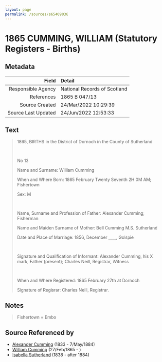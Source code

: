 ```yaml
---
layout: page
permalink: /sources/s65409036
---
```


# 1865 CUMMING, WILLIAM (Statutory Registers - Births)

## Metadata

Field | Detail
---:|:---
Responsible Agency | National Records of Scotland
References | 1865 B 047/13
Source Created | 24/Mar/2022 10:29:39
Source Last Updated | 24/Jun/2022 12:53:33

## Text

> 1865, BIRTHS in the District of Dornoch in the County of Sutherland
>
> <br/>
>
> No 13
>
> Name and Surname: William Cumming
>
> When and Where Born: 1865 February Twenty Seventh 2H 0M AM; Fishertown
>
> Sex: M
>
> <br/>
>
> Name, Surname and Profession of Father: Alexander Cumming; Fisherman
>
> Name and Maiden Surname of Mother: Bell Cumming M.S. Sutherland
>
> Date and Place of Marriage: 1856, December ____, Golspie
>
> <br/>
>
> Signature and Qualification of Informant: Alexander Cumming, his X mark, Father (present); Charles Neill, Registrar, Witness
>
> <br/>
>
> When and Where Registered: 1865 February 27th at Dornoch
>
> Signature of Regisrar: Charles Neill, Registrar.
>

## Notes

> Fishertown = Embo
>


## Source Referenced by

* [Alexander Cumming](../people/@7028096@-alexander-cumming-b1833-d1884-5-7.md) (1833 - 7/May/1884)
* [William Cumming](../people/@90082380@-william-cumming-b1865-2-27-d.md) (27/Feb/1865 - )
* [Isabella Sutherland](../people/@79967653@-isabella-sutherland-b1838-d1884.md) (1838 - after 1884)
